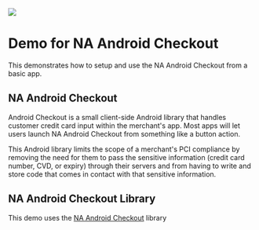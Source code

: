 <img src="https://cdn.na.bambora.com/resources/logos/bambora-logo180x92.png" />

# Demo for NA Android Checkout

This demonstrates how to setup and use the NA Android Checkout from a basic app.

## NA Android Checkout

Android Checkout is a small client-side Android library that handles customer credit card input within the merchant's app. Most apps will let users launch NA Android Checkout from something like a button action.

This Android library limits the scope of a merchant's PCI compliance by removing the need for them to pass the sensitive information (credit card number, CVD, or expiry) through their servers and from having to write and store code that comes in contact with that sensitive information.

## NA Android Checkout Library
This demo uses the [NA Android Checkout](https://github.com/bambora/na-android-checkout) library
